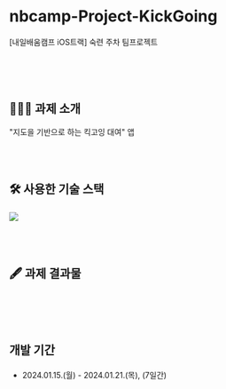 # nbcamp-Project-KickGoing
[내일배움캠프 iOS트랙] 숙련 주차 팀프로젝트



<br><br><br>
## 👨🏻‍💻 과제 소개
"지도을 기반으로 하는 킥고잉 대여" 앱 <p>



<br><br>
## 🛠️ 사용한 기술 스택 <p>
<img src=https://developer.apple.com/assets/elements/icons/swiftui/swiftui-96x96_2x.png>


<br><br>
## 🖋️ 과제 결과물 <p>



<br><br><br>
## 개발 기간 <p>
* 2024.01.15.(월) - 2024.01.21.(목), (7일간)

  
<br><br>
